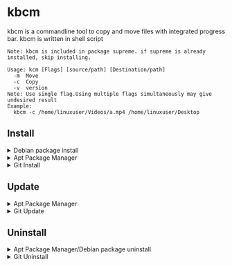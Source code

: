 # kbcm
kbcm is a commandline tool to copy and move files with integrated progress bar.
kbcm is written in shell script

    Note: kbcm is included in package supreme. if supreme is already installed, skip installing.

    Usage: kcm [Flags] [source/path] [Destination/path]
      -m  Move
      -c  Copy
      -v  version
    Note: Use single flag.Using multiple flags simultaneously may give undesired result
    Example:
      kbcm -c /home/linuxuser/Videos/a.mp4 /home/linuxuser/Desktop
    
 ## Install

<details>
<summary>Debian package install</summary>

```bash
Download debian package amd64.deb/i386.deb from release tab to any debian based Linux
install
```

</details>

<details>
<summary>Apt Package Manager</summary>

### For bionic

```bash
sudo add-apt-repository ppa:kiran.kb/kbcm
sudo apt-get update
sudo apt-get install kbcm
```
### For other ubuntu versions,this PPA can be added to your system manually by copying the lines below and adding them to your system's software sources.

```bash
deb http://ppa.launchpad.net/kiran.kb/kbcm/ubuntu bionic main 
deb-src http://ppa.launchpad.net/kiran.kb/kbcm/ubuntu bionic main 
```
### And then run the following

```bash
sudo apt-get update
sudo apt-get install kbcm
```
#### If it throws error, run the following

```bash
sudo apt-key adv --keyserver hkp://keyserver.ubuntu.com:80 --recv-keys E021E2DC3302D8CE
sudo apt-get update
sudo apt-get install kbcm
```
</details>

<details>
<summary>Git Install</summary>

* First clone the repository:  
```bash
git clone https://github.com/Kiran-Bose/kbcm
```

* Then cd into the cloned directory:
```bash
cd kbcm
```

* Run the guided install script with
```bash
. install.sh
```

</details>




## Update

<details>
<summary>Apt Package Manager</summary>

```bash
sudo apt update
sudo apt upgrade
```

</details>

<details>
<summary>Git Update</summary>

#### If the package is installed running '. install' mentioned in Git install section, running it again will prompt for update if any.

* cd into the cloned directory:
```bash
cd kbcm
```

* Run the guided install script with
```bash
. install.sh
```
</details>



## Uninstall

</details>

<details>
<summary>Apt Package Manager/Debian package uninstall</summary>

```bash
sudo apt remove kbcm
```
	OR

```bash
sudo apt purge kbcm
```

</details>

<details>
<summary>Git Uninstall</summary>


* If you don't have the supreme folder anymore clone the repository:  
```bash
git clone https://github.com/Kiran-Bose/kbcm
```

* cd into the supreme directory:
```bash
cd kbcm
```
* run the below command
```bash
. uninstall.sh
```

</details>


